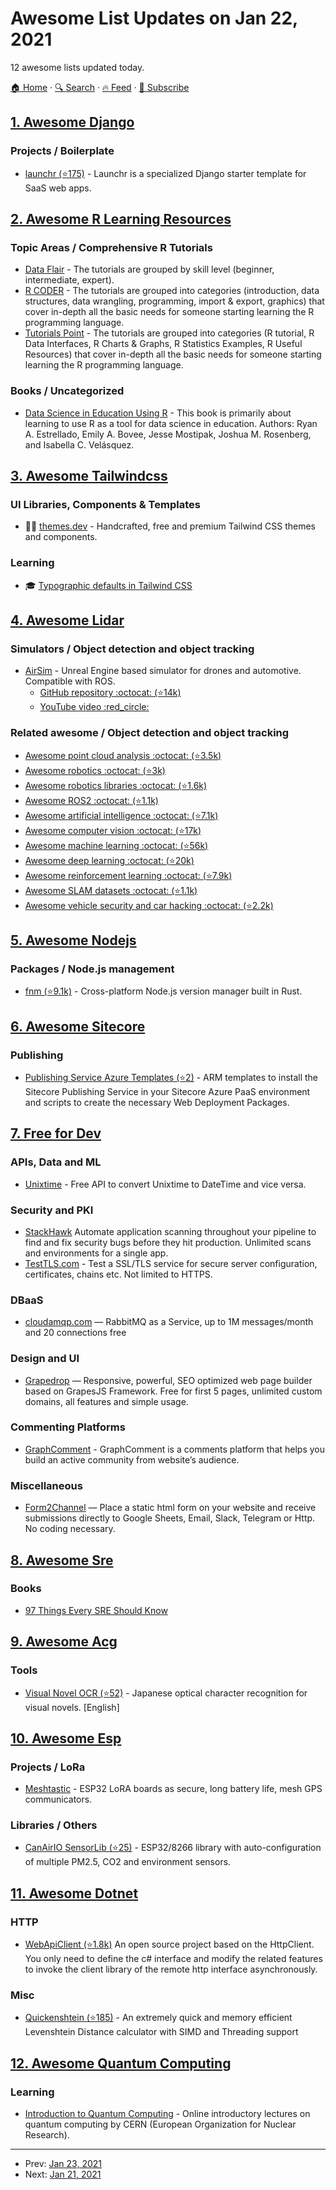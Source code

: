 # Awesome List Updates on Jan 22, 2021

12 awesome lists updated today.

[🏠 Home](/README.md) · [🔍 Search](https://test.trackawesomelist.com/search/) · [🔥 Feed](https://test.trackawesomelist.com/rss.xml) · [📮 Subscribe](https://trackawesomelist.us17.list-manage.com/subscribe?u=d2f0117aa829c83a63ec63c2f&id=36a103854c)



## [1. Awesome Django](/content/wsvincent/awesome-django/README.md)

### Projects / Boilerplate

*   [launchr (⭐175)](https://github.com/jayfk/launchr) - Launchr is a specialized Django starter template for SaaS web apps.

## [2. Awesome R Learning Resources](/content/iamericfletcher/awesome-r-learning-resources/README.md)

### Topic Areas / Comprehensive R Tutorials

*   [Data Flair](https://data-flair.training/blogs/r-tutorials-home/) - The tutorials are grouped by skill level (beginner, intermediate, expert).
*   [R CODER](https://r-coder.com) - The tutorials are grouped into categories (introduction, data structures, data wrangling, programming, import & export, graphics) that cover in-depth all the basic needs for someone starting learning the R programming language.
*   [Tutorials Point](https://www.tutorialspoint.com/r/index.htm) - The tutorials are grouped into categories (R tutorial, R Data Interfaces, R Charts & Graphs, R Statistics Examples, R Useful Resources) that cover in-depth all the basic needs for someone starting learning the R programming language.

### Books / Uncategorized

*   [Data Science in Education Using R](https://datascienceineducation.com/) - This book is primarily about learning to use R as a tool for data science in education. Authors: Ryan A. Estrellado, Emily A. Bovee, Jesse Mostipak, Joshua M. Rosenberg, and Isabella C. Velásquez.

## [3. Awesome Tailwindcss](/content/aniftyco/awesome-tailwindcss/README.md)

### UI Libraries, Components & Templates

*   🧩📁 [themes.dev](https://www.themes.dev/) - Handcrafted, free and premium Tailwind CSS themes and components.

### Learning

*   🎓 [Typographic defaults in Tailwind CSS](https://www.themes.dev/blog/typographic-defaults-in-tailwind-css/)

## [4. Awesome Lidar](/content/szenergy/awesome-lidar/README.md)

### Simulators / Object detection and object tracking

*   [AirSim](https://microsoft.github.io/AirSim) - Unreal Engine based simulator for drones and automotive. Compatible with ROS.
    *   [GitHub repository :octocat: (⭐14k)](https://github.com/microsoft/AirSim)
    *   [YouTube video :red\_circle:](https://www.youtube.com/watch?v=gnz1X3UNM5Y)

### Related awesome / Object detection and object tracking

*   [Awesome point cloud analysis :octocat: (⭐3.5k)](https://github.com/Yochengliu/awesome-point-cloud-analysis#readme)
*   [Awesome robotics :octocat: (⭐3k)](https://github.com/Kiloreux/awesome-robotics#readme)
*   [Awesome robotics libraries :octocat: (⭐1.6k)](https://github.com/jslee02/awesome-robotics-libraries#readme)
*   [Awesome ROS2 :octocat: (⭐1.1k)](https://github.com/fkromer/awesome-ros2#readme)
*   [Awesome artificial intelligence :octocat: (⭐7.1k)](https://github.com/owainlewis/awesome-artificial-intelligence#readme)
*   [Awesome computer vision :octocat: (⭐17k)](https://github.com/jbhuang0604/awesome-computer-vision#readme)
*   [Awesome machine learning :octocat: (⭐56k)](https://github.com/josephmisiti/awesome-machine-learning#readme)
*   [Awesome deep learning :octocat: (⭐20k)](https://github.com/ChristosChristofidis/awesome-deep-learning#readme)
*   [Awesome reinforcement learning :octocat: (⭐7.9k)](https://github.com/aikorea/awesome-rl/#readme)
*   [Awesome SLAM datasets :octocat: (⭐1.1k)](https://github.com/youngguncho/awesome-slam-datasets#readme)
*   [Awesome vehicle security and car hacking :octocat: (⭐2.2k)](https://github.com/jaredthecoder/awesome-vehicle-security#readme)

## [5. Awesome Nodejs](/content/sindresorhus/awesome-nodejs/README.md)

### Packages / Node.js management

*   [fnm (⭐9.1k)](https://github.com/Schniz/fnm) - Cross-platform Node.js version manager built in Rust.

## [6. Awesome Sitecore](/content/MartinMiles/awesome-sitecore/README.md)

### Publishing

*   [Publishing Service Azure Templates (⭐2)](https://github.com/coreyasmith/sitecore-publishing-service-azure-templates) - ARM templates to install the Sitecore Publishing Service in your Sitecore Azure PaaS environment and scripts to create the necessary Web Deployment Packages.

## [7. Free for Dev](/content/ripienaar/free-for-dev/README.md)

### APIs, Data and ML

*   [Unixtime](https://unixtime.co.za) - Free API to convert Unixtime to DateTime and vice versa.

### Security and PKI

*   [StackHawk](https://www.stackhawk.com/) Automate application scanning throughout your pipeline to find and fix security bugs before they hit production. Unlimited scans and environments for a single app.
*   [TestTLS.com](https://testtls.com) - Test a SSL/TLS service for secure server configuration, certificates, chains etc. Not limited to HTTPS.

### DBaaS

*   [cloudamqp.com](https://www.cloudamqp.com/) — RabbitMQ as a Service, up to 1M messages/month and 20 connections free

### Design and UI

*   [Grapedrop](https://grapedrop.com/) — Responsive, powerful, SEO optimized web page builder based on GrapesJS Framework. Free for first 5 pages, unlimited custom domains, all features and simple usage.

### Commenting Platforms

*   [GraphComment](https://graphcomment.com/) - GraphComment is a comments platform that helps you build an active community from website’s audience.

### Miscellaneous

*   [Form2Channel](https://form2channel.com) — Place a static html form on your website and receive submissions directly to Google Sheets, Email, Slack, Telegram or Http. No coding necessary.

## [8. Awesome Sre](/content/dastergon/awesome-sre/README.md)

### Books

*   [97 Things Every SRE Should Know](https://www.oreilly.com/library/view/97-things-every/9781492081487/)

## [9. Awesome Acg](/content/soruly/awesome-acg/README.md)

### Tools

*   [Visual Novel OCR (⭐52)](https://github.com/leminhyen2/Visual-Novel-OCR) - Japanese optical character recognition for visual novels. \[English]

## [10. Awesome Esp](/content/agucova/awesome-esp/README.md)

### Projects / LoRa

*   [Meshtastic](https://www.meshtastic.org/) - ESP32 LoRA boards as secure, long battery life, mesh GPS communicators.

### Libraries / Others

*   [CanAirIO SensorLib (⭐25)](https://github.com/kike-canaries/canairio_sensorlib#canairio-air-quality-sensors-library) - ESP32/8266 library with auto-configuration of multiple PM2.5, CO2 and environment sensors.

## [11. Awesome Dotnet](/content/quozd/awesome-dotnet/README.md)

### HTTP

*   [WebApiClient (⭐1.8k)](https://github.com/dotnetcore/WebApiClient) An open source project based on the HttpClient. You only need to define the c# interface and modify the related features to invoke the client library of the remote http interface asynchronously.

### Misc

*   [Quickenshtein (⭐185)](https://github.com/Turnerj/Quickenshtein) - An extremely quick and memory efficient Levenshtein Distance calculator with SIMD and Threading support

## [12. Awesome Quantum Computing](/content/desireevl/awesome-quantum-computing/README.md)

### Learning

*   [Introduction to Quantum Computing](https://home.cern/news/announcement/computing/online-introductory-lectures-quantum-computing-6-november) - Online introductory lectures on quantum computing by CERN (European Organization for Nuclear Research).

---

- Prev: [Jan 23, 2021](/content/2021/01/23/README.md)
- Next: [Jan 21, 2021](/content/2021/01/21/README.md)